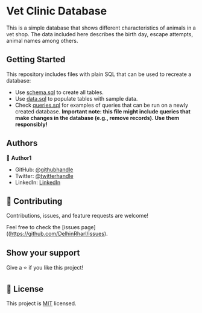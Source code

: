 # Vet Clinic Database

This is a simple database that shows different characteristics of animals in a vet shop. The data included here describes the birth day, escape attempts, animal names among others.
## Getting Started

This repository includes files with plain SQL that can be used to recreate a database:

- Use [schema.sql](./schema.sql) to create all tables.
- Use [data.sql](./data.sql) to populate tables with sample data.
- Check [queries.sql](./queries.sql) for examples of queries that can be run on a newly created database. **Important note: this file might include queries that make changes in the database (e.g., remove records). Use them responsibly!**


## Authors

👤 **Author1**

- GitHub: [@githubhandle](https://github.com/DelhinRharl)
- Twitter: [@twitterhandle](https://twitter.com/affaxed_kip)
- LinkedIn: [LinkedIn](https://linkedin.com/in/affaxed-kiprotich)

## 🤝 Contributing

Contributions, issues, and feature requests are welcome!

Feel free to check the [issues page]((https://github.com/DelhinRharl/issues).

## Show your support

Give a ⭐️ if you like this project!
## 📝 License

This project is [MIT](./MIT.md) licensed.
